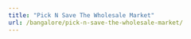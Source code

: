 ```yaml
---
title: "Pick N Save The Wholesale Market"
url: /bangalore/pick-n-save-the-wholesale-market/
---
```

